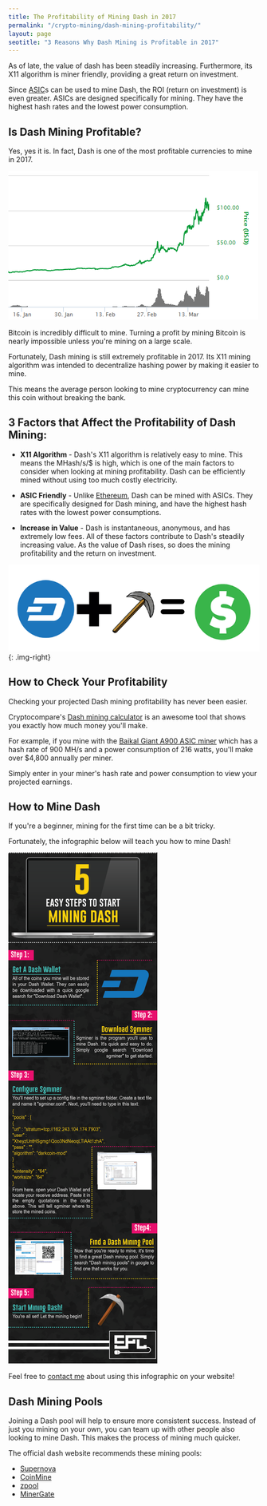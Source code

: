 ```yaml
---
title: The Profitability of Mining Dash in 2017 
permalink: "/crypto-mining/dash-mining-profitability/"
layout: page
seotitle: "3 Reasons Why Dash Mining is Profitable in 2017" 
---
```


As of late, the value of dash has been steadily increasing. Furthermore, its X11 algorithm is miner friendly, providing a great return on investment. 

Since [ASIC](http://www.sigenics.com/blog/what-is-an-asic)s can be used to mine Dash, the ROI (return on investment) is even greater. ASICs are designed specifically for mining. They have the highest hash rates and the lowest power consumption. 

## Is Dash Mining Profitable? 

Yes, yes it is. In fact, Dash is one of the most profitable currencies to mine in 2017.

![Dash Value 2017](/img/cryptocurrency/dash-value.png)

Bitcoin is incredibly difficult to mine. Turning a profit by mining Bitcoin is nearly impossible unless you're mining on a large scale. 

Fortunately, Dash mining is still extremely profitable in 2017. Its X11 mining algorithm was intended to decentralize hashing power by making it easier to mine. 

This means the average person looking to mine cryptocurrency can mine this coin without breaking the bank. 

## 3 Factors that Affect the Profitability of Dash Mining: 

* **X11 Algorithm** - Dash's X11 algorithm is relatively easy to mine. This means the MHash/s/$ is high, which is one of the main factors to consider when looking at mining profitability. Dash can be efficiently mined without using too much costly electricity. 

* **ASIC Friendly** - Unlike [Ethereum](/crypto-mining/ethereum-hardware/), Dash can be mined with ASICs. They are specifically designed for Dash mining, and have the highest hash rates with the lowest power consumptions. 

* **Increase in Value** - Dash is instantaneous, anonymous, and has extremely low fees. All of these factors contribute to Dash's steadily increasing value. As the value of Dash rises, so does the mining profitability and the return on investment. 

![Dash Mining Profit](/img/cryptocurrency/dash-mining-profit.png){: .img-right}

## How to Check Your Profitability

Checking your projected Dash mining profitability has never been easier. 

Cryptocompare's [Dash mining calculator](https://www.cryptocompare.com/mining/calculator/dash?HashingPower=40&HashingUnit=MH%2Fs&PowerConsumption=140&CostPerkWh=0.12) is an awesome tool that shows you exactly how much money you'll make. 

For example, if you mine with the [Baikal Giant A900 ASIC miner](http://rover.ebay.com/rover/1/711-53200-19255-0/1?icep_ff3=10&pub=5575177097&toolid=10001&campid=5338112809&customid=dash-miners&icep_uq=baikal+giant+a900+miner&icep_sellerId=&icep_ex_kw=&icep_sortBy=12&icep_catId=&icep_minPrice=&icep_maxPrice=&ipn=psmain&icep_vectorid=229466&kwid=902099&mtid=824&kw=lg) which has a hash rate of 900 MH/s and a power consumption of 216 watts, you'll make over $4,800 annually per miner. 

Simply enter in your miner's hash rate and power consumption to view your projected earnings. 

## How to Mine Dash 

If you're a beginner, mining for the first time can be a bit tricky. 

Fortunately, the infographic below will teach you how to mine Dash!

![Dash-Mining-Infographic](/img/infographic/dash-mining-infographic.png)

Feel free to [contact me](/contact/) about using this infographic on your website!

## Dash Mining Pools 

Joining a Dash pool will help to ensure more consistent success. Instead of just you mining on your own, you can team up with other people also looking to mine Dash. This makes the process of mining much quicker. 

The official dash website recommends these mining pools: 

* [Supernova](https://dash.suprnova.cc/)
* [CoinMine](https://www2.coinmine.pl/dash/)
* [zpool](http://www.zpool.ca/)
* [MinerGate](https://minergate.com/)

